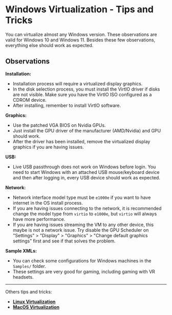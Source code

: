 # Windows Virtualization - Tips and Tricks

You can virtualize almost any Windows version. These observations are valid for Windows 10 and Windows 11. Besides these few observations, everything else should work as expected.

## Observations

**Installation:**

- Installation process will require a virtualized display graphics.
- In the disk selection process, you must install the VirtIO driver if disks are not visible. Make sure you have the VirtIO ISO configured as a CDROM device.
- After installing, remember to install VirtIO software.

**Graphics:**

- Use the patched VGA BIOS on Nvidia GPUs.
- Just install the GPU driver of the manufacturer (AMD/Nvidia) and GPU should work.
- After the driver has been installed, remove the virtualized display graphics if you are having issues.

**USB:**

- Live USB passthrough does not work on Windows before login. You need to start Windows with an attached USB mouse/keyboard device and then after logging in, every USB device should work as expected.

**Network:**

- Network interface model type must be ``e1000e`` if you want to have internet in the OS install process.
- If you are having issues connecting to the network, it is recommended change the model type from ``virtio`` to ``e1000e``, but ``virtio`` will always have more performance. 
- If you are having issues streaming the VM to any other device, this maybe is not a network issue. Try disable the GPU Scheduler on "Settings" > "Display" > "Graphics" > "Change default graphics settings" first and see if that solves the problem.

**Sample XMLs:**

- You can check some configurations for Windows machines in the ``Samples/`` folder.
- These settings are very good for gaming, including gaming with VR headsets.

----

Others tips and tricks:

- **[Linux Virtualization](6%20-%20Linux%20Virtualization.md)**
- **[MacOS Virtualization](8%20-%20MacOS%20Virtualization.md)**
